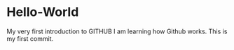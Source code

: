 # Hello-World
My very first introduction to GITHUB
I am learning how Github works. This is my first commit.
